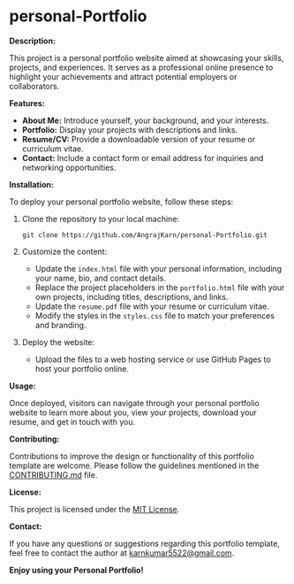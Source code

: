 # personal-Portfolio
**Description:**

This project is a personal portfolio website aimed at showcasing your skills, projects, and experiences. It serves as a professional online presence to highlight your achievements and attract potential employers or collaborators.

**Features:**

- **About Me:** Introduce yourself, your background, and your interests.
- **Portfolio:** Display your projects with descriptions and links.
- **Resume/CV:** Provide a downloadable version of your resume or curriculum vitae.
- **Contact:** Include a contact form or email address for inquiries and networking opportunities.

**Installation:**

To deploy your personal portfolio website, follow these steps:

1. Clone the repository to your local machine:

   ```
   git clone https://github.com/AngrajKarn/personal-Portfolio.git
   ```

2. Customize the content:

   - Update the `index.html` file with your personal information, including your name, bio, and contact details.
   - Replace the project placeholders in the `portfolio.html` file with your own projects, including titles, descriptions, and links.
   - Update the `resume.pdf` file with your resume or curriculum vitae.
   - Modify the styles in the `styles.css` file to match your preferences and branding.

3. Deploy the website:

   - Upload the files to a web hosting service or use GitHub Pages to host your portfolio online.

**Usage:**

Once deployed, visitors can navigate through your personal portfolio website to learn more about you, view your projects, download your resume, and get in touch with you.

**Contributing:**

Contributions to improve the design or functionality of this portfolio template are welcome. Please follow the guidelines mentioned in the [CONTRIBUTING.md](CONTRIBUTING.md) file.

**License:**

This project is licensed under the [MIT License](LICENSE).

**Contact:**

If you have any questions or suggestions regarding this portfolio template, feel free to contact the author at karnkumar5522@gmail.com.

**Enjoy using your Personal Portfolio!**
